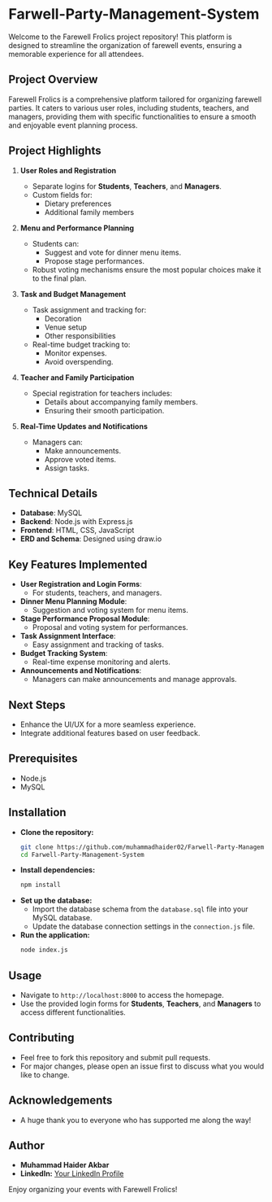 # Farwell-Party-Management-System

Welcome to the Farewell Frolics project repository! This platform is designed to streamline the organization of farewell events, ensuring a memorable experience for all attendees. <br>

## Project Overview
Farewell Frolics is a comprehensive platform tailored for organizing farewell parties. It caters to various user roles, including students, teachers, and managers, providing them with specific functionalities to ensure a smooth and enjoyable event planning process. <br>

## Project Highlights
1. **User Roles and Registration**  
   - Separate logins for **Students**, **Teachers**, and **Managers**.  
   - Custom fields for:  
     - Dietary preferences  
     - Additional family members  

2. **Menu and Performance Planning**  
   - Students can:  
     - Suggest and vote for dinner menu items.  
     - Propose stage performances.  
   - Robust voting mechanisms ensure the most popular choices make it to the final plan.  

3. **Task and Budget Management**  
   - Task assignment and tracking for:  
     - Decoration  
     - Venue setup  
     - Other responsibilities  
   - Real-time budget tracking to:  
     - Monitor expenses.  
     - Avoid overspending.  

4. **Teacher and Family Participation**  
   - Special registration for teachers includes:  
     - Details about accompanying family members.  
     - Ensuring their smooth participation.  

5. **Real-Time Updates and Notifications**  
   - Managers can:  
     - Make announcements.  
     - Approve voted items.  
     - Assign tasks.  

## **Technical Details**  
   - **Database**: MySQL  
   - **Backend**: Node.js with Express.js  
   - **Frontend**: HTML, CSS, JavaScript  
   - **ERD and Schema**: Designed using draw.io  

## **Key Features Implemented**  
   - **User Registration and Login Forms**:  
     - For students, teachers, and managers.  
   - **Dinner Menu Planning Module**:  
     - Suggestion and voting system for menu items.  
   - **Stage Performance Proposal Module**:  
     - Proposal and voting system for performances.  
   - **Task Assignment Interface**:  
     - Easy assignment and tracking of tasks.  
   - **Budget Tracking System**:  
     - Real-time expense monitoring and alerts.  
   - **Announcements and Notifications**:  
     - Managers can make announcements and manage approvals.  

## **Next Steps**  
   - Enhance the UI/UX for a more seamless experience.  
   - Integrate additional features based on user feedback.  

## **Prerequisites**  
   - Node.js  
   - MySQL  

## **Installation**  
   - **Clone the repository:**  
     ```bash
     git clone https://github.com/muhammadhaider02/Farwell-Party-Management-System.git
     cd Farwell-Party-Management-System
     ```
   - **Install dependencies:**  
     ```bash
     npm install
     ```
   - **Set up the database:**  
     - Import the database schema from the `database.sql` file into your MySQL database.  
     - Update the database connection settings in the `connection.js` file.  
   - **Run the application:**  
     ```bash
     node index.js
     ```

## **Usage**  
   - Navigate to `http://localhost:8000` to access the homepage.  
   - Use the provided login forms for **Students**, **Teachers**, and **Managers** to access different functionalities.  

## **Contributing**  
   - Feel free to fork this repository and submit pull requests.  
   - For major changes, please open an issue first to discuss what you would like to change.  

## **Acknowledgements**  
   - A huge thank you to everyone who has supported me along the way!  

## **Author**  
   - **Muhammad Haider Akbar**  
   - **LinkedIn:** [Your LinkedIn Profile](https://www.linkedin.com/in/muhammadhaider02/)  

Enjoy organizing your events with Farewell Frolics!
